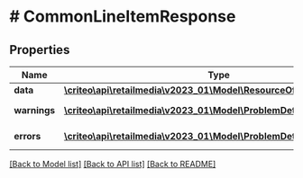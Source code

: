 # # CommonLineItemResponse

## Properties

Name | Type | Description | Notes
------------ | ------------- | ------------- | -------------
**data** | [**\criteo\api\retailmedia\v2023_01\Model\ResourceOfCommonLineItem**](ResourceOfCommonLineItem.md) |  | [optional]
**warnings** | [**\criteo\api\retailmedia\v2023_01\Model\ProblemDetails[]**](ProblemDetails.md) |  | [optional] [readonly]
**errors** | [**\criteo\api\retailmedia\v2023_01\Model\ProblemDetails[]**](ProblemDetails.md) |  | [optional] [readonly]

[[Back to Model list]](../../README.md#models) [[Back to API list]](../../README.md#endpoints) [[Back to README]](../../README.md)
